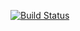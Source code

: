 [![Build Status](https://app.travis-ci.com/Tshidiso-Brian/bootcamp-terminal-test.svg?branch=master)](https://app.travis-ci.com/Tshidiso-Brian/bootcamp-terminal-test)